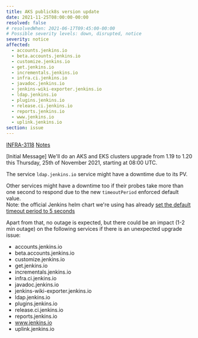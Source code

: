 ```yaml
---
title: AKS publick8s version update
date: 2021-11-25T08:00:00-00:00
resolved: false
# resolvedWhen: 2021-06-17T09:45:00-00:00
# Possible severity levels: down, disrupted, notice
severity: notice
affected:
  - accounts.jenkins.io
  - beta.accounts.jenkins.io
  - customize.jenkins.io
  - get.jenkins.io
  - incrementals.jenkins.io
  - infra.ci.jenkins.io
  - javadoc.jenkins.io
  - jenkins-wiki-exporter.jenkins.io
  - ldap.jenkins.io
  - plugins.jenkins.io
  - release.ci.jenkins.io
  - reports.jenkins.io
  - www.jenkins.io
  - uplink.jenkins.io
section: issue
---
```


[INFRA-3118](https://issues.jenkins.io/browse/INFRA-3118)
[Notes](https://hackmd.io/DIOeeOYVTm6pJeh_dJ9X_A?view)

[Initial Message]
We'll do an AKS and EKS clusters upgrade from 1.19 to 1.20 this Thursday, 25th of November 2021, starting at 08:00 UTC.

The service `ldap.jenkins.io` service might have a downtime due to its PV.

Other services might have a downtime too if their probes take more than one second to respond due to the new `timeoutPeriod` enforced default value.  
Note: the official Jenkins helm chart we're using has already [set the default timeout period to 5 seconds](https://github.com/jenkinsci/helm-charts/blob/main/charts/jenkins/values.yaml#L150-L168)

Apart from that, no outage is expected, but there could be an impact (1-2 min outage) on the following services if there is an unexpected upgrade issue:
  - accounts.jenkins.io
  - beta.accounts.jenkins.io
  - customize.jenkins.io
  - get.jenkins.io
  - incrementals.jenkins.io
  - infra.ci.jenkins.io
  - javadoc.jenkins.io
  - jenkins-wiki-exporter.jenkins.io
  - ldap.jenkins.io
  - plugins.jenkins.io
  - release.ci.jenkins.io
  - reports.jenkins.io
  - www.jenkins.io
  - uplink.jenkins.io
